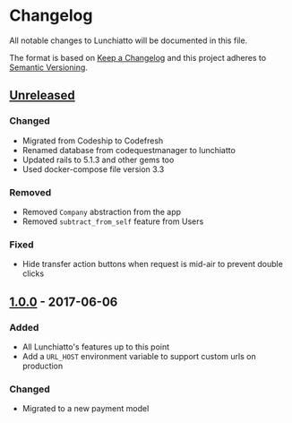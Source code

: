 # Changelog
All notable changes to Lunchiatto will be documented in this file.

The format is based on [Keep a Changelog](http://keepachangelog.com/en/1.0.0/)
and this project adheres to [Semantic Versioning](http://semver.org/spec/v2.0.0.html).

## [Unreleased]
### Changed
- Migrated from Codeship to Codefresh
- Renamed database from codequestmanager to lunchiatto
- Updated rails to 5.1.3 and other gems too
- Used docker-compose file version 3.3

### Removed
- Removed `Company` abstraction from the app
- Removed `subtract_from_self` feature from Users

### Fixed
- Hide transfer action buttons when request is mid-air to prevent double clicks

## [1.0.0] - 2017-06-06
### Added
- All Lunchiatto's features up to this point
- Add a `URL_HOST` environment variable to support custom urls on production

### Changed
- Migrated to a new payment model

[Unreleased]: https://github.com/lunchiatto/web/compare/1.0.0...HEAD
[1.0.0]: https://github.com/lunchiatto/web/tree/1.0.0
